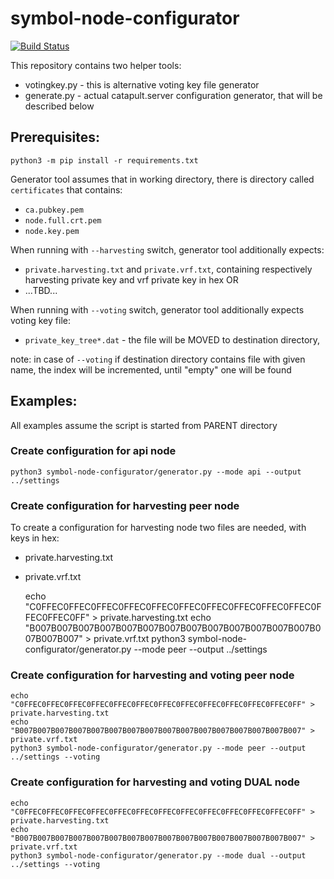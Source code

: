# symbol-node-configurator

[![Build Status](https://travis-ci.com/nemtech/symbol-node-configurator.svg?branch=dev)](https://travis-ci.com/nemtech/symbol-node-configurator)

This repository contains two helper tools:
 * votingkey.py - this is alternative voting key file generator
 * generate.py - actual catapult.server configuration generator, that will be described below

## Prerequisites:

    python3 -m pip install -r requirements.txt

Generator tool assumes that in working directory, there is directory called `certificates`
that contains:
 * `ca.pubkey.pem`
 * `node.full.crt.pem`
 * `node.key.pem`

When running with `--harvesting` switch, generator tool additionally expects:
 * `private.harvesting.txt` and `private.vrf.txt`, containing respectively harvesting private key and vrf private key in hex OR
 * ...TBD...

When running with `--voting` switch, generator tool additionally expects voting key file:
 * `private_key_tree*.dat` - the file will be MOVED to destination directory,

 note: in case of `--voting` if destination directory contains file with given name, the index will be incremented, until "empty" one
 will be found

## Examples:

All examples assume the script is started from PARENT directory


### Create configuration for api node

    python3 symbol-node-configurator/generator.py --mode api --output ../settings

### Create configuration for harvesting peer node

To create a configuration for harvesting node two files are needed, with keys in hex:
 * private.harvesting.txt
 * private.vrf.txt

    echo "C0FFEC0FFEC0FFEC0FFEC0FFEC0FFEC0FFEC0FFEC0FFEC0FFEC0FFEC0FFEC0FF" > private.harvesting.txt
    echo "B007B007B007B007B007B007B007B007B007B007B007B007B007B007B007B007" > private.vrf.txt
    python3 symbol-node-configurator/generator.py --mode peer --output ../settings

### Create configuration for harvesting and voting peer node

    echo "C0FFEC0FFEC0FFEC0FFEC0FFEC0FFEC0FFEC0FFEC0FFEC0FFEC0FFEC0FFEC0FF" > private.harvesting.txt
    echo "B007B007B007B007B007B007B007B007B007B007B007B007B007B007B007B007" > private.vrf.txt
    python3 symbol-node-configurator/generator.py --mode peer --output ../settings --voting

### Create configuration for harvesting and voting DUAL node

    echo "C0FFEC0FFEC0FFEC0FFEC0FFEC0FFEC0FFEC0FFEC0FFEC0FFEC0FFEC0FFEC0FF" > private.harvesting.txt
    echo "B007B007B007B007B007B007B007B007B007B007B007B007B007B007B007B007" > private.vrf.txt
    python3 symbol-node-configurator/generator.py --mode dual --output ../settings --voting
